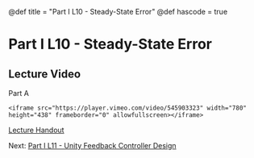 @def title = "Part I L10 - Steady-State Error"
@def hascode = true

# Part I L10 - Steady-State Error

## Lecture Video
Part A

~~~
<iframe src="https://player.vimeo.com/video/545903323" width="780" height="438" frameborder="0" allowfullscreen></iframe>
~~~     

[Lecture Handout](/part_i/ME417_-_Controls_-_Part_I_Lecture_10_Steady_State_Error.pdf)

Next: [Part I L11 - Unity Feedback Controller Design](../lecture11/)